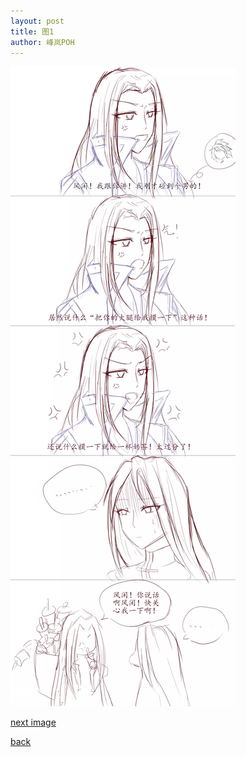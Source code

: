 ```yaml
---
layout: post
title: 图1
author: 峰岚POH
---
```


![image1](https://raw.githubusercontent.com/allforyanchen/allforyanchen.github.io/master/images/POH/1.jpg)


[next image](https://allforyanchen.github.io/2021/01/06/post-62-image2.html)

[back](https://allforyanchen.github.io/)
